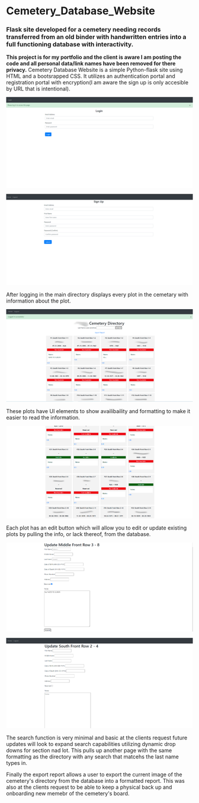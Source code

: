 # Cemetery_Database_Website
### Flask site developed for a cemetery needing records transferred from an old binder with handwritten entries into a full functioning database with interactivity.

**This project is for my portfolio and the client is aware I am posting the code and all personal data/link names have been removed for there privacy.** Cemetery
Database Website is a simple Python-flask site using HTML and a bootsrapped CSS. It utilizes an authentication portal and registration portal with encryption(I am aware
the sign up is only accesible by URL that is intentional).

  ![Login Page](/DudleyCemetary-screenshots/login.png)
  
  ![Registration Page](/DudleyCemetary-screenshots/sign-up.png)

After logging in the main directory displays every plot in the cemetary with information about the plot.

  ![Home](/DudleyCemetary-screenshots/home.png)

These plots have UI elements to show availibaility and formatting to make it easier to read the information.

  ![Home-UI](/DudleyCemetary-screenshots/directory.png)

Each plot has an edit button which will allow you to edit or update existing plots by pulling the info, or lack thereof, from the database.

  ![Edit](/DudleyCemetary-screenshots/edit.png)
  
  ![Update](/DudleyCemetary-screenshots/update.png)

The search function is very minimal and basic at the clients request future updates will
look to expand search capabilities utilizing dynamic drop downs for section nad lot. This pulls up another page with the same formatting as the directory with any search 
that matcehs the last name types in.



Finally the export report allows a user to export the current image of the cemetery's directory from the database into a formatted 
report. This was also at the clients request to be able to keep a physical back up and onboarding new memebr of the cemetery's board.
